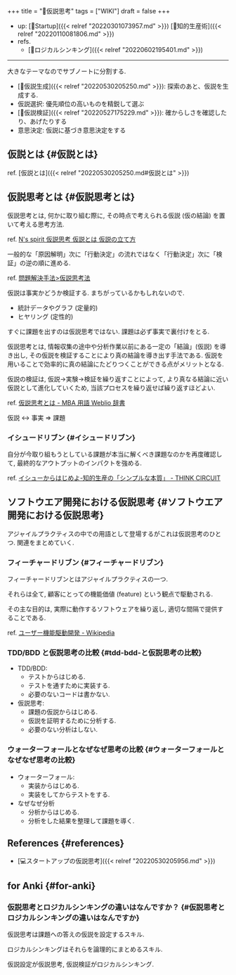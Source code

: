 +++
title = "📝仮説思考"
tags = ["WIKI"]
draft = false
+++

-   up: [📂Startup]({{< relref "20220301073957.md" >}}) [📁知的生産術]({{< relref "20220110081806.md" >}})
-   refs.
    -   [📝ロジカルシンキング]({{< relref "20220602195401.md" >}})

---

大きなテーマなのでサブノートに分割する.

-   [📝仮説生成]({{< relref "20220530205250.md" >}}): 探索のあと、仮説を生成する.
-   仮説選択: 優先順位の高いものを精鋭して選ぶ
-   [📝仮説検証]({{< relref "20220527175229.md" >}}): 確からしさを確認したり、あげたりする
-   意思決定: 仮説に基づき意思決定をする


## 仮説とは {#仮説とは}

ref. [仮説とは]({{< relref "20220530205250.md#仮説とは" >}})


## 仮説思考とは {#仮説思考とは}

仮説思考とは, 何かに取り組む際に, その時点で考えられる仮説 (仮の結論) を置いて考える思考方法.

ref. [N's spirit  仮説思考  仮説とは  仮説の立て方](http://www.nsspirit-cashf.com/logical/kasetsu_shikou.html)

一般的な「原因解明」次に「行動決定」の流れではなく「行動決定」次に「検証」の逆の順に進める.

ref. [問題解決手法>仮説思考法](http://fk-plaza.jp/Solution/solu_kasetsu.htm)

仮説は事実かどうか検証する. まちがっているかもしれないので.

-   統計データやグラフ (定量的)
-   ヒヤリング (定性的)

すぐに課題を出すのは仮説思考ではない. 課題は必ず事実で裏付けをとる.

仮説思考とは, 情報収集の途中や分析作業以前にある一定の「結論」(仮説) を導き出し, その仮説を検証することにより真の結論を導き出す手法である. 仮説を用いることで効率的に真の結論にたどりつくことができる点がメリットとなる.

仮説の検証は, 仮説→実験→検証を繰り返すことによって, より真なる結論に近い仮説として進化していくため, 当該プロセスを繰り返せば繰り返すほどよい.

ref. [仮説思考とは - MBA 用語 Weblio 辞書](http://www.weblio.jp/content/%E4%BB%AE%E8%AA%AC%E6%80%9D%E8%80%83)

<div class="quate">

仮説 <-> 事実 => 課題

</div>


### イシュードリブン {#イシュードリブン}

自分が今取り組もうとしている課題が本当に解くべき課題なのかを再度確認して, 最終的なアウトプットのインパクトを強める.

ref. [イシューからはじめよ-知的生産の「シンプルな本質」 - THINK CIRCUIT](http://d.hatena.ne.jp/fulic/20110812/1313159016)


## ソフトウエア開発における仮説思考 {#ソフトウエア開発における仮説思考}

アジャイルプラクティスの中での用語として登場するがこれは仮説思考のひとつ. 関連をまとめていく.


### フィーチャードリブン {#フィーチャードリブン}

フィーチャードリブンとはアジャイルプラクティスの一つ.

それらは全て, 顧客にとっての機能価値 (feature) という観点で駆動される.

その主な目的は, 実際に動作するソフトウェアを繰り返し, 適切な間隔で提供することである.

ref. [ユーザー機能駆動開発 - Wikipedia](http://ja.wikipedia.org/wiki/%E3%83%A6%E3%83%BC%E3%82%B6%E3%83%BC%E6%A9%9F%E8%83%BD%E9%A7%86%E5%8B%95%E9%96%8B%E7%99%BA)


### TDD/BDD と仮説思考の比較 {#tdd-bdd-と仮説思考の比較}

-   TDD/BDD:
    -   テストからはじめる.
    -   テストを通すために実装する.
    -   必要のないコードは書かない.
-   仮説思考:
    -   課題の仮説からはじめる.
    -   仮説を証明するために分析する.
    -   必要のない分析はしない.


### ウォーターフォールとなぜなぜ思考の比較 {#ウォーターフォールとなぜなぜ思考の比較}

-   ウォーターフォール:
    -   実装からはじめる.
    -   実装をしてからテストをする.
-   なぜなぜ分析
    -   分析からはじめる.
    -   分析をした結果を整理して課題を導く.


## References {#references}

-   [💻スタートアップの仮説思考]({{< relref "20220530205956.md" >}})


## for Anki {#for-anki}


### 仮説思考とロジカルシンキングの違いはなんですか？ {#仮説思考とロジカルシンキングの違いはなんですか}

仮説思考は課題への答えの仮説を設定するスキル.

ロジカルシンキングはそれらを論理的にまとめるスキル.

仮説設定が仮説思考, 仮説検証がロジカルシンキング.
